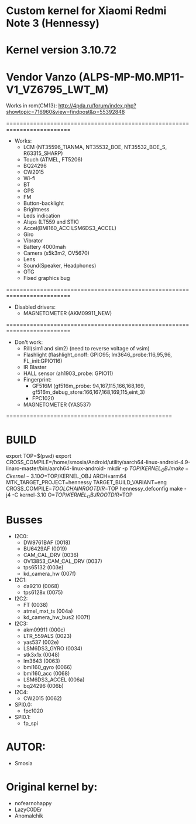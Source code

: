 # Custom kernel for Xiaomi Redmi Note 3 (Hennessy)
# Kernel version 3.10.72
# Vendor Vanzo (ALPS-MP-M0.MP11-V1_VZ6795_LWT_M)

Works in rom(CM13): http://4pda.ru/forum/index.php?showtopic=716960&view=findpost&p=55392848

=========================================================================
* Works:
	* LCM (NT35596_TIANMA, NT35532_BOE, NT35532_BOE_S, R63315_SHARP)
	* Touch (ATMEL, FT5206)
	* BQ24296
	* CW2015
	* Wi-fi
	* BT
	* GPS
	* FM
	* Button-backlight
	* Brightness 
	* Leds indication
	* Alsps (LT559 and STK)
	* Accel(BMI160_ACC LSM6DS3_ACCEL)
	* Giro
	* Vibrator
	* Battery 4000mah
	* Camera (s5k3m2, OV5670)
	* Lens
	* Sound(Speaker, Headphones)
	* OTG
	* Fixed graphics bug

=========================================================================
* Disabled drivers:
    * MAGNETOMETER             (AKM09911_NEW)

=========================================================================
* Don't work:
	* Rill(sim1 and sim2) (need to reverse voltage of vsim)
	* Flashlight (flashlight_onoff: GPIO95; lm3646_probe:116,95,96, FL_init:GPIO116)
	* IR Blaster
	* HALL sensor (ah1903_probe: GPIO11)
	* Fingerprint:
		* GF516M (gf516m_probe: 94,167,115,166,168,169, gf516m_debug_store:166,167,168,169,115,eint_3)
		* FPC1020
    * MAGNETOMETER             (YAS537)

=================================================
# BUILD
export TOP=$(pwd)
export CROSS_COMPILE=/home/smosia/Android/utility/aarch64-linux-android-4.9-linaro-master/bin/aarch64-linux-android-
mkdir -p $TOP/KERNEL_OBJ
make -C kernel-3.10 O=$TOP/KERNEL_OBJ ARCH=arm64 MTK_TARGET_PROJECT=hennessy TARGET_BUILD_VARIANT=eng CROSS_COMPILE=$TOOLCHAIN ROOTDIR=$TOP hennessy_defconfig
make -j4 -C kernel-3.10 O=$TOP/KERNEL_OBJ ROOTDIR=$TOP

# Busses
* I2C0:
	* DW9761BAF 	            (0018)
	* BU6429AF 	            	(0019)
	* CAM_CAL_DRV           	(0036)
	* OV13853_CAM_CAL_DRV    	(0037)
	* tps65132              	(003e)
	* kd_camera_hw          	(007f)
* I2C1:
	* da9210                	(0068)	
	* tps6128x              	(0075)	
* I2C2:
	* FT						(0038) 	
	* atmel_mxt_ts           	(004a)	
	* kd_camera_hw_bus2    		(007f)		
* I2C3:
	* akm09911               	(000c)	
	* LTR_559ALS				(0023)	
	* yas537                	(002e)	
	* LSM6DS3_GYRO				(0034)	
	* stk3x1x               	(0048) 	
	* lm3643					(0063)	
	* bmi160_gyro				(0066)	
	* bmi160_acc				(0068)	
	* LSM6DS3_ACCEL         	(006a)	
	* bq24296         			(006b)	
* I2C4:
	* CW2015 					(0062)
* SPI0.0:
	* fpc1020							
* SPI0.1:
	* fp_spi							

# AUTOR:
* Smosia

# Original kernel by:
* nofearnohappy
* LazyC0DEr
* Anomalchik
